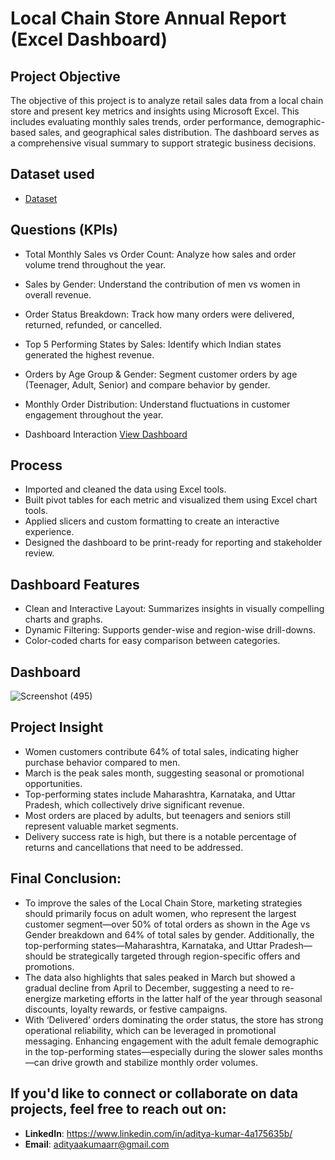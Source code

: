 # Local Chain Store Annual Report (Excel Dashboard)

## Project Objective
The objective of this project is to analyze retail sales data from a local chain store and present key metrics and insights using Microsoft Excel. This includes evaluating monthly sales trends, order performance, demographic-based sales, and geographical sales distribution. The dashboard serves as a comprehensive visual summary to support strategic business decisions.

## Dataset used
- <a href="https://github.com/aditya-kumaarr/Excel_Retail_Sales_p1/blob/main/Raw_Retail_Sales_Analysis.xlsx">Dataset</a>

## Questions (KPIs)
- Total Monthly Sales vs Order Count:
Analyze how sales and order volume trend throughout the year.
- Sales by Gender:
Understand the contribution of men vs women in overall revenue.
- Order Status Breakdown:
Track how many orders were delivered, returned, refunded, or cancelled.
- Top 5 Performing States by Sales:
Identify which Indian states generated the highest revenue.
- Orders by Age Group & Gender:
Segment customer orders by age (Teenager, Adult, Senior) and compare behavior by gender.
- Monthly Order Distribution:
Understand fluctuations in customer engagement throughout the year.

- Dashboard Interaction <a href="https://github.com/ritikbh193/Data-Analytics-with-Excel/blob/main/Dashboard_Image.png">View Dashboard</a>

## Process
- Imported and cleaned the data using Excel tools.
- Built pivot tables for each metric and visualized them using Excel chart tools.
- Applied slicers and custom formatting to create an interactive experience.
- Designed the dashboard to be print-ready for reporting and stakeholder review.

## Dashboard Features
- Clean and Interactive Layout:
Summarizes insights in visually compelling charts and graphs.
- Dynamic Filtering:
Supports gender-wise and region-wise drill-downs.
- Color-coded charts for easy comparison between categories.

## Dashboard

![Screenshot (495)](https://github.com/user-attachments/assets/17a62479-5cdc-4be7-9373-f264201d276e)

## Project Insight
- Women customers contribute 64% of total sales, indicating higher purchase behavior compared to men.
- March is the peak sales month, suggesting seasonal or promotional opportunities.
- Top-performing states include Maharashtra, Karnataka, and Uttar Pradesh, which collectively drive significant revenue.
- Most orders are placed by adults, but teenagers and seniors still represent valuable market segments.
- Delivery success rate is high, but there is a notable percentage of returns and cancellations that need to be addressed.

## Final Conclusion:
- To improve the sales of the Local Chain Store, marketing strategies should primarily focus on adult women, who represent the largest customer segment—over 50% of total orders as shown in the Age vs Gender breakdown and 64% of total sales by gender. Additionally, the top-performing states—Maharashtra, Karnataka, and Uttar Pradesh—should be strategically targeted through region-specific offers and promotions.
- The data also highlights that sales peaked in March but showed a gradual decline from April to December, suggesting a need to re-energize marketing efforts in the latter half of the year through seasonal discounts, loyalty rewards, or festive campaigns.
- With ‘Delivered’ orders dominating the order status, the store has strong operational reliability, which can be leveraged in promotional messaging. Enhancing engagement with the adult female demographic in the top-performing states—especially during the slower sales months—can drive growth and stabilize monthly order volumes.

## If you'd like to connect or collaborate on data projects, feel free to reach out on: 
- **LinkedIn**: https://www.linkedin.com/in/aditya-kumar-4a175635b/
- **Email**: adityaakumaarr@gmail.com

